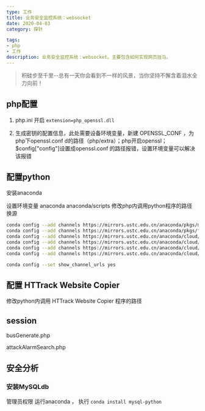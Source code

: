 ```yaml
---
type: 工作
title: 业务安全监控系统：websocket
date: 2020-04-03
category: 探针

tags:
- php
- 工作
description: 业务安全监控系统：websocket。主要包含如何实现网页挂马。
---
```

>积硅步至千里--总有一天你会看到不一样的风景，当你坚持不懈含着泪水全力向前！



## php配置

1. php.ini 开启 `extension=php_openssl.dll`

2. 生成密钥的配置信息，此处需要设备环境变量，新建 OPENSSL_CONF ，为php下openssl.conf d的路径（php/extra）；php开启openssl；$config["config"]设置成openssl.conf 的路径报错，设置环境变量可以解决该报错

## 配置python

安装anaconda

设置环境变量  anaconda  anaconda/scripts
修改php内调用python程序的路径
换源
```sh
conda config --add channels https://mirrors.ustc.edu.cn/anaconda/pkgs/main/
conda config --add channels https://mirrors.ustc.edu.cn/anaconda/pkgs/free/
conda config --add channels https://mirrors.ustc.edu.cn/anaconda/cloud/conda-forge/
conda config --add channels https://mirrors.ustc.edu.cn/anaconda/cloud/msys2/
conda config --add channels https://mirrors.ustc.edu.cn/anaconda/cloud/bioconda/
conda config --add channels https://mirrors.ustc.edu.cn/anaconda/cloud/menpo/

conda config --set show_channel_urls yes
```

## 配置 HTTrack Website Copier

修改python内调用 HTTrack Website Copier 程序的路径

## session

busGenerate.php 

attackAlarmSearch.php 

## 安全分析

### 安装MySQLdb

管理员权限 运行anaconda  ， 执行 `conda install mysql-python`
